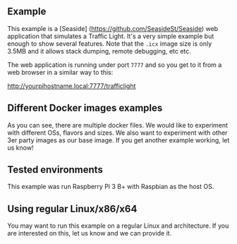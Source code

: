 
## Example

This example is a [Seaside] (https://github.com/SeasideSt/Seaside) web application that simulates a Traffic Light. It's a very simple example but enough to show several features. Note that the `.icx` image size is only 3.5MB and it allows stack dumping, remote debugging, etc etc.

The web application is running under port `7777` and so you get to it from a web browser in a similar way to this:

http://yourpihostname.local:7777/trafficlight


## Different Docker images examples

As you can see, there are multiple docker files. We would like to experiment with different OSs, flavors and sizes. We also want to experiment with other 3er party images as our base image. If you get another example working, let us know!

## Tested environments

This example was run Raspberry Pi 3 B+ with Raspbian as the host OS.

## Using regular Linux/x86/x64

You may want to run this example on a regular Linux and architecture. If you are interested on this, let us know and we can provide it. 
